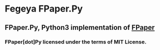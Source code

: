 # Fegeya FPaper.Py
## FPaper.Py, Python3 implementation of [FPaper](https://github.com/ferhatgec/fpaper)

### FPaper[dot]Py licensed under the terms of MIT License.
